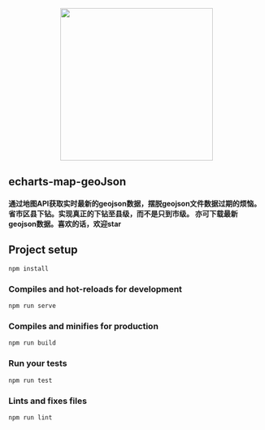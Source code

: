 <p align="center">
    <a href="http://www.maxiaoqu.com/">
        <img width="300" src="http://www.maxiaoqu.com/maxiaoqu.png">
    </a>
</p>

<h2>
    echarts-map-geoJson
    <h4>通过地图API获取实时最新的geojson数据，摆脱geojson文件数据过期的烦恼。
        省市区县下钻。实现真正的下钻至县级，而不是只到市级。
        亦可下载最新geojson数据。喜欢的话，欢迎star</h4>
</h2>

## Project setup
```
npm install
```

### Compiles and hot-reloads for development
```
npm run serve
```

### Compiles and minifies for production
```
npm run build
```

### Run your tests
```
npm run test
```

### Lints and fixes files
```
npm run lint
```
